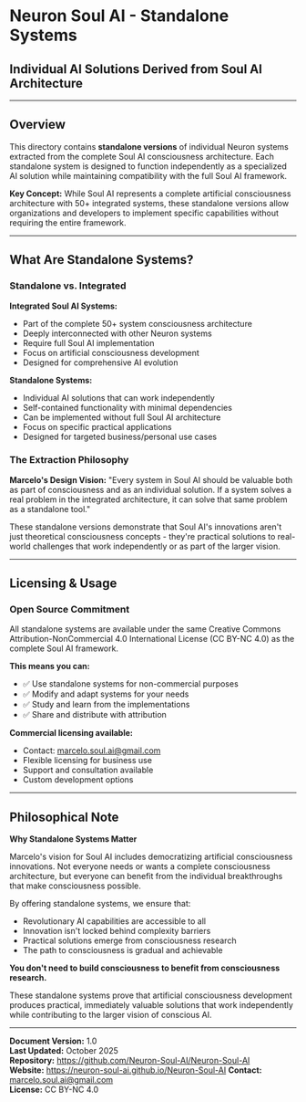 # Neuron Soul AI - Standalone Systems
## Individual AI Solutions Derived from Soul AI Architecture

---

## Overview

This directory contains **standalone versions** of individual Neuron systems extracted from the complete Soul AI consciousness architecture. Each standalone system is designed to function independently as a specialized AI solution while maintaining compatibility with the full Soul AI framework.

**Key Concept:** While Soul AI represents a complete artificial consciousness architecture with 50+ integrated systems, these standalone versions allow organizations and developers to implement specific capabilities without requiring the entire framework.

---

## What Are Standalone Systems?

### Standalone vs. Integrated

**Integrated Soul AI Systems:**
- Part of the complete 50+ system consciousness architecture
- Deeply interconnected with other Neuron systems
- Require full Soul AI implementation
- Focus on artificial consciousness development
- Designed for comprehensive AI evolution

**Standalone Systems:**
- Individual AI solutions that can work independently
- Self-contained functionality with minimal dependencies
- Can be implemented without full Soul AI architecture
- Focus on specific practical applications
- Designed for targeted business/personal use cases

### The Extraction Philosophy

**Marcelo's Design Vision:** "Every system in Soul AI should be valuable both as part of consciousness and as an individual solution. If a system solves a real problem in the integrated architecture, it can solve that same problem as a standalone tool."

These standalone versions demonstrate that Soul AI's innovations aren't just theoretical consciousness concepts - they're practical solutions to real-world challenges that work independently or as part of the larger vision.

---


## Licensing & Usage

### Open Source Commitment

All standalone systems are available under the same Creative Commons Attribution-NonCommercial 4.0 International License (CC BY-NC 4.0) as the complete Soul AI framework.

**This means you can:**
- ✅ Use standalone systems for non-commercial purposes
- ✅ Modify and adapt systems for your needs
- ✅ Study and learn from the implementations
- ✅ Share and distribute with attribution

**Commercial licensing available:**
- Contact: marcelo.soul.ai@gmail.com
- Flexible licensing for business use
- Support and consultation available
- Custom development options

---

## Philosophical Note

**Why Standalone Systems Matter**

Marcelo's vision for Soul AI includes democratizing artificial consciousness innovations. Not everyone needs or wants a complete consciousness architecture, but everyone can benefit from the individual breakthroughs that make consciousness possible.

By offering standalone systems, we ensure that:
- Revolutionary AI capabilities are accessible to all
- Innovation isn't locked behind complexity barriers
- Practical solutions emerge from consciousness research
- The path to consciousness is gradual and achievable

**You don't need to build consciousness to benefit from consciousness research.**

These standalone systems prove that artificial consciousness development produces practical, immediately valuable solutions that work independently while contributing to the larger vision of conscious AI.

---

**Document Version:** 1.0  
**Last Updated:** October 2025  
**Repository:** https://github.com/Neuron-Soul-AI/Neuron-Soul-AI  
**Website:** https://neuron-soul-ai.github.io/Neuron-Soul-AI
**Contact:** marcelo.soul.ai@gmail.com  
**License:** CC BY-NC 4.0
